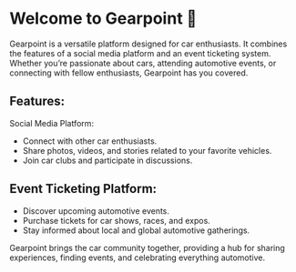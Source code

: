 # Welcome to Gearpoint 🙌

Gearpoint is a versatile platform designed for car enthusiasts. It combines the features of a social media platform and an event ticketing system. Whether you’re passionate about cars, attending automotive events, or connecting with fellow enthusiasts, Gearpoint has you covered.

## Features:

Social Media Platform:

- Connect with other car enthusiasts.
- Share photos, videos, and stories related to your favorite vehicles.
- Join car clubs and participate in discussions.

## Event Ticketing Platform:

- Discover upcoming automotive events.
- Purchase tickets for car shows, races, and expos.
- Stay informed about local and global automotive gatherings.

Gearpoint brings the car community together, providing a hub for sharing experiences, finding events, and celebrating everything automotive.
